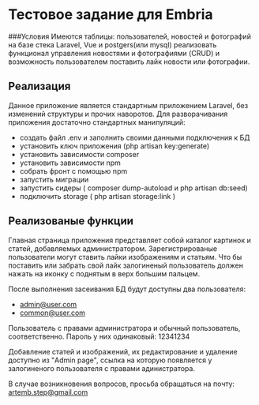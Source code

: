 
# Тестовое задание для Embria
###Условия
Имеются таблицы: пользователей, новостей и фотографий
на базе стека Laravel, Vue и postgers(или mysql) реализовать функционал
управления новостями и фотографиями (CRUD)
и возможность пользователем поставить лайк новости или фотографии.


## Реализация
Данное приложение является стандартным приложением Laravel, без изменений структуры и прочих наворотов.
Для разворачивания приложения достаточно стандартных манипуляций:
- создать файл .env и заполнить своими данными подключения к БД
- установить ключ приложения (php artisan key:generate)
- установить зависимости composer
- установить зависимости npm
- собрать фронт с помощью npm
- запустить миграции
- запустить сидеры ( composer dump-autoload и php artisan db:seed)
- подключить storage (  php artisan storage:link )
## Реализованые функции
Главная страница приложения представляет собой каталог картинок и статей, добавляемых администратором.
Зарегистрированые пользователи могут ставить лайки изображениям и статьям. Что бы поставить или забрать свой лайк залогиненый пользователь должен нажать на иконку с поднятым в верх большим пальцем.

После выполнения засеивания БД будут доступны два пользователя:
- admin@user.com 
- common@user.com

Пользователь с правами администратора и обычный пользователь, соответственно. Пароль у них одинаковый: 12341234

Добавление статей и изображений, их редактирование и удаление доступно из "Admin page", ссылка на которую появляется у залогиненого пользователя с правами адинистратора.

В случае возникновения вопросов, просьба обращаться на почту: artemb.step@gmail.com
